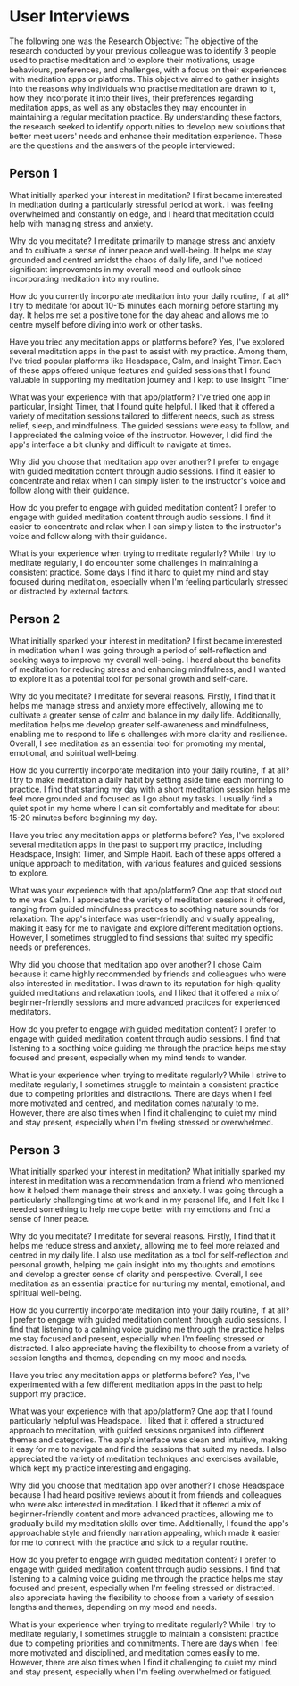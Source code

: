 # User Interviews 

The following one was the Research Objective: The objective of the research conducted by your previous colleague was to identify 3 people used to practise meditation and to explore their motivations, usage behaviours, preferences, and challenges, with a focus on their experiences with meditation apps or platforms.
This objective aimed to gather insights into the reasons why individuals who practise meditation are drawn to it, how they incorporate it into their lives, their preferences regarding meditation apps, as well as any obstacles they may encounter in maintaining a regular meditation practice. 
By understanding these factors, the research seeked to identify opportunities to develop new solutions that better meet users' needs and enhance their meditation experience.
These are the questions and the answers of the people interviewed:

## Person 1 

What initially sparked your interest in meditation?
I first became interested in meditation during a particularly stressful period at work. I was feeling overwhelmed and constantly on edge, and I heard that meditation could help with managing stress and anxiety.

Why do you meditate?
I meditate primarily to manage stress and anxiety and to cultivate a sense of inner peace and well-being. It helps me stay grounded and centred amidst the chaos of daily life, and I've noticed significant improvements in my overall mood and outlook since incorporating meditation into my routine.

How do you currently incorporate meditation into your daily routine, if at all?
I try to meditate for about 10-15 minutes each morning before starting my day. It helps me set a positive tone for the day ahead and allows me to centre myself before diving into work or other tasks.

Have you tried any meditation apps or platforms before?
Yes, I've explored several meditation apps in the past to assist with my practice. Among them, I've tried popular platforms like Headspace, Calm, and Insight Timer. Each of these apps offered unique features and guided sessions that I found valuable in supporting my meditation journey and I kept to use Insight Timer

What was your experience with that app/platform?
I've tried one app in particular, Insight Timer, that I found quite helpful. I liked that it offered a variety of meditation sessions tailored to different needs, such as stress relief, sleep, and mindfulness. The guided sessions were easy to follow, and I appreciated the calming voice of the instructor. However, I did find the app's interface a bit clunky and difficult to navigate at times.

Why did you choose that meditation app over another?
I prefer to engage with guided meditation content through audio sessions. I find it easier to concentrate and relax when I can simply listen to the instructor's voice and follow along with their guidance.

How do you prefer to engage with guided meditation content?
I prefer to engage with guided meditation content through audio sessions. I find it easier to concentrate and relax when I can simply listen to the instructor's voice and follow along with their guidance.

What is your experience when trying to meditate regularly?
While I try to meditate regularly, I do encounter some challenges in maintaining a consistent practice. Some days I find it hard to quiet my mind and stay focused during meditation, especially when I'm feeling particularly stressed or distracted by external factors.



## Person 2
What initially sparked your interest in meditation?
I first became interested in meditation when I was going through a period of self-reflection and seeking ways to improve my overall well-being. I heard about the benefits of meditation for reducing stress and enhancing mindfulness, and I wanted to explore it as a potential tool for personal growth and self-care.

Why do you meditate?
I meditate for several reasons. Firstly, I find that it helps me manage stress and anxiety more effectively, allowing me to cultivate a greater sense of calm and balance in my daily life. Additionally, meditation helps me develop greater self-awareness and mindfulness, enabling me to respond to life's challenges with more clarity and resilience. Overall, I see meditation as an essential tool for promoting my mental, emotional, and spiritual well-being.

How do you currently incorporate meditation into your daily routine, if at all?
I try to make meditation a daily habit by setting aside time each morning to practice. I find that starting my day with a short meditation session helps me feel more grounded and focused as I go about my tasks. I usually find a quiet spot in my home where I can sit comfortably and meditate for about 15-20 minutes before beginning my day.

Have you tried any meditation apps or platforms before?
Yes, I've explored several meditation apps in the past to support my practice, including Headspace, Insight Timer, and Simple Habit. Each of these apps offered a unique approach to meditation, with various features and guided sessions to explore.

What was your experience with that app/platform?
One app that stood out to me was Calm. I appreciated the variety of meditation sessions it offered, ranging from guided mindfulness practices to soothing nature sounds for relaxation. The app's interface was user-friendly and visually appealing, making it easy for me to navigate and explore different meditation options. However, I sometimes struggled to find sessions that suited my specific needs or preferences.

Why did you choose that meditation app over another?
I chose Calm because it came highly recommended by friends and colleagues who were also interested in meditation. I was drawn to its reputation for high-quality guided meditations and relaxation tools, and I liked that it offered a mix of beginner-friendly sessions and more advanced practices for experienced meditators.

How do you prefer to engage with guided meditation content?
I prefer to engage with guided meditation content through audio sessions. I find that listening to a soothing voice guiding me through the practice helps me stay focused and present, especially when my mind tends to wander.

What is your experience when trying to meditate regularly?
While I strive to meditate regularly, I sometimes struggle to maintain a consistent practice due to competing priorities and distractions. There are days when I feel more motivated and centred, and meditation comes naturally to me. However, there are also times when I find it challenging to quiet my mind and stay present, especially when I'm feeling stressed or overwhelmed.

## Person 3
What initially sparked your interest in meditation?
What initially sparked my interest in meditation was a recommendation from a friend who mentioned how it helped them manage their stress and anxiety. I was going through a particularly challenging time at work and in my personal life, and I felt like I needed something to help me cope better with my emotions and find a sense of inner peace.

Why do you meditate?
I meditate for several reasons. Firstly, I find that it helps me reduce stress and anxiety, allowing me to feel more relaxed and centred in my daily life. I also use meditation as a tool for self-reflection and personal growth, helping me gain insight into my thoughts and emotions and develop a greater sense of clarity and perspective. Overall, I see meditation as an essential practice for nurturing my mental, emotional, and spiritual well-being.

How do you currently incorporate meditation into your daily routine, if at all?
I prefer to engage with guided meditation content through audio sessions. I find that listening to a calming voice guiding me through the practice helps me stay focused and present, especially when I'm feeling stressed or distracted. I also appreciate having the flexibility to choose from a variety of session lengths and themes, depending on my mood and needs.

Have you tried any meditation apps or platforms before?
Yes, I've experimented with a few different meditation apps in the past to help support my practice.

What was your experience with that app/platform?
One app that I found particularly helpful was Headspace. I liked that it offered a structured approach to meditation, with guided sessions organised into different themes and categories. The app's interface was clean and intuitive, making it easy for me to navigate and find the sessions that suited my needs. I also appreciated the variety of meditation techniques and exercises available, which kept my practice interesting and engaging.

Why did you choose that meditation app over another?
I chose Headspace because I had heard positive reviews about it from friends and colleagues who were also interested in meditation. I liked that it offered a mix of beginner-friendly content and more advanced practices, allowing me to gradually build my meditation skills over time. Additionally, I found the app's approachable style and friendly narration appealing, which made it easier for me to connect with the practice and stick to a regular routine.

How do you prefer to engage with guided meditation content?
I prefer to engage with guided meditation content through audio sessions. I find that listening to a calming voice guiding me through the practice helps me stay focused and present, especially when I'm feeling stressed or distracted. I also appreciate having the flexibility to choose from a variety of session lengths and themes, depending on my mood and needs.

What is your experience when trying to meditate regularly?
While I try to meditate regularly, I sometimes struggle to maintain a consistent practice due to competing priorities and commitments. There are days when I feel more motivated and disciplined, and meditation comes easily to me. However, there are also times when I find it challenging to quiet my mind and stay present, especially when I'm feeling overwhelmed or fatigued.
